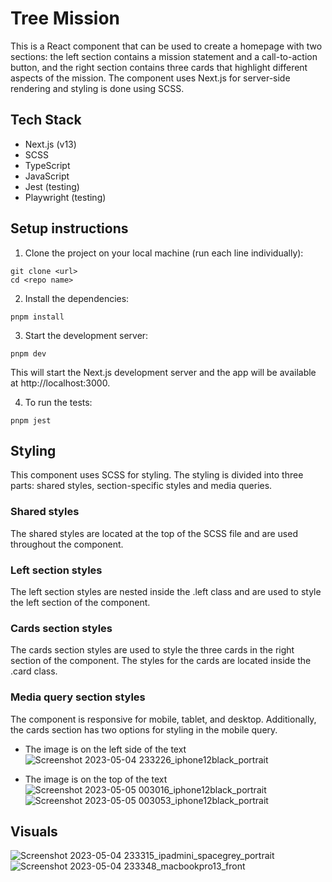 # Tree Mission

This is a React component that can be used to create a homepage with two sections: the left section contains a mission statement and a call-to-action button, and the right section contains three cards that highlight different aspects of the mission. The component uses Next.js for server-side rendering and styling is done using SCSS.

## Tech Stack

- Next.js (v13)
- SCSS
- TypeScript
- JavaScript
- Jest (testing)
- Playwright (testing)

## Setup instructions

1. Clone the project on your local machine (run each line individually):

```
git clone <url>
cd <repo name>
```

2. Install the dependencies:

```
pnpm install
```

3. Start the development server:

```
pnpm dev
```

This will start the Next.js development server and the app will be available at http://localhost:3000.

4. To run the tests:

```
pnpm jest
```

## Styling

This component uses SCSS for styling. The styling is divided into three parts: shared styles, section-specific styles and media queries.

### Shared styles

The shared styles are located at the top of the SCSS file and are used throughout the component.

### Left section styles

The left section styles are nested inside the .left class and are used to style the left section of the component.

### Cards section styles

The cards section styles are used to style the three cards in the right section of the component. The styles for the cards are located inside the .card class.

### Media query section styles

The component is responsive for mobile, tablet, and desktop. Additionally, the cards section has two options for styling in the mobile query.

- The image is on the left side of the text
  ![Screenshot 2023-05-04 233226_iphone12black_portrait](https://user-images.githubusercontent.com/116379561/236417996-ec2d4175-1aee-41c1-b8a2-443efdfbe7ed.png)

- The image is on the top of the text
  ![Screenshot 2023-05-05 003016_iphone12black_portrait](https://user-images.githubusercontent.com/116379561/236348222-28a22869-0bd2-471b-8248-79692d82ec25.png)
  ![Screenshot 2023-05-05 003053_iphone12black_portrait](https://user-images.githubusercontent.com/116379561/236348243-760ecfa9-c4cc-40f3-a644-20ad72569ffc.png)

## Visuals

![Screenshot 2023-05-04 233315_ipadmini_spacegrey_portrait](https://user-images.githubusercontent.com/116379561/236337956-5893cc71-f2dd-4ef5-9706-de928a309b43.png)
![Screenshot 2023-05-04 233348_macbookpro13_front](https://user-images.githubusercontent.com/116379561/236338117-0fde7972-a46c-4c8b-832b-ae47f158cc93.png)

```

```
